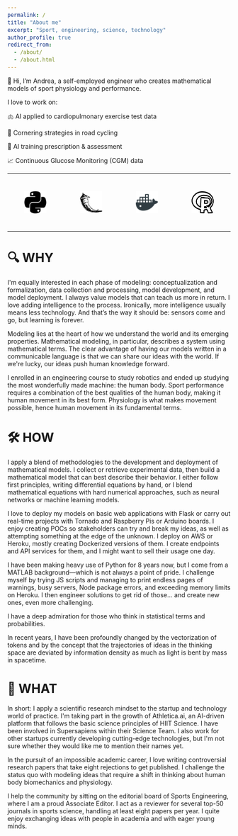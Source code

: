 ```yaml
---
permalink: /
title: "About me"
excerpt: "Sport, engineering, science, technology"
author_profile: true
redirect_from: 
  - /about/
  - /about.html
---
```


👋 Hi, I’m Andrea, a self-employed engineer who creates mathematical models of sport physiology and performance.

I love to work on:

🫁 AI applied to cardiopulmonary exercise test data  

🚴 Cornering strategies in road cycling  

🤖 AI training prescription & assessment  

📈 Continuous Glucose Monitoring (CGM) data  

---

<div style="margin: 30px 0; display: flex; justify-content: space-around; align-items: center;">
  <a href="https://www.python.org" target="_blank" class="icon-link">
    <img src="../images/python_icon.svg" alt="Python Icon">
  </a>
  <a href="https://flask.palletsprojects.com" target="_blank" class="icon-link">
    <img src="../images/flask_icon.svg" alt="Flask Icon">
  </a>
  <a href="https://www.docker.com" target="_blank" class="icon-link">
    <img src="../images/docker_icon.svg" alt="Docker Icon">
  </a>
  <a href="https://www.r-project.org" target="_blank" class="icon-link">
    <img src="../images/R_icon.svg" alt="R Icon">
  </a>
</div>

<style>
.icon-link {
  display: flex;
  justify-content: center;
  align-items: center;
  width: 70px; /* Adjust size */
  height: 70px;
  border-radius: 50%;
  transition: background-color 0.3s ease;
}

.icon-link img {
  width: 50px; /* Adjust size */
  height: 50px;
}

.icon-link:hover {
  background-color: rgba(0, 0, 0, 0.1); /* Subtle hover effect */
}
</style>

---


# 🔍 WHY

I'm equally interested in each phase of modeling: conceptualization and formalization, data collection and processing, model development, and model deployment. I always value models that can teach us more in return. I love adding intelligence to the process. Ironically, more intelligence usually means less technology. And that’s the way it should be: sensors come and go, but learning is forever.

Modeling lies at the heart of how we understand the world and its emerging properties. Mathematical modeling, in particular, describes a system using mathematical terms. The clear advantage of having our models written in a communicable language is that we can share our ideas with the world. If we're lucky, our ideas push human knowledge forward.

I enrolled in an engineering course to study robotics and ended up studying the most wonderfully made machine: the human body. Sport performance requires a combination of the best qualities of the human body, making it human movement in its best form. Physiology is what makes movement possible, hence human movement in its fundamental terms.

# 🛠️ HOW

I apply a blend of methodologies to the development and deployment of mathematical models. I collect or retrieve experimental data, then build a mathematical model that can best describe their behavior. I either follow first principles, writing differential equations by hand, or I blend mathematical equations with hard numerical approaches, such as neural networks or machine learning models.

I love to deploy my models on basic web applications with Flask or carry out real-time projects with Tornado and Raspberry Pis or Arduino boards. I enjoy creating POCs so stakeholders can try and break my ideas, as well as attempting something at the edge of the unknown. I deploy on AWS or Heroku, mostly creating Dockerized versions of them. I create endpoints and API services for them, and I might want to sell their usage one day.

I have been making heavy use of Python for 8 years now, but I come from a MATLAB background—which is not always a point of pride. I challenge myself by trying JS scripts and managing to print endless pages of warnings, busy servers, Node package errors, and exceeding memory limits on Heroku. I then engineer solutions to get rid of those... and create new ones, even more challenging.

I have a deep admiration for those who think in statistical terms and probabilities.

In recent years, I have been profoundly changed by the vectorization of tokens and by the concept that the trajectories of ideas in the thinking space are deviated by information density as much as light is bent by mass in spacetime.

# 🚀 WHAT

In short: I apply a scientific research mindset to the startup and technology world of practice.
I'm taking part in the growth of Athletica.ai, an AI-driven platform that follows the basic science principles of HIIT Science. I have been involved in Supersapiens within their Science Team. I also work for other startups currently developing cutting-edge technologies, but I'm not sure whether they would like me to mention their names yet.

In the pursuit of an impossible academic career, I love writing controversial research papers that take eight rejections to get published. I challenge the status quo with modeling ideas that require a shift in thinking about human body biomechanics and physiology.

I help the community by sitting on the editorial board of Sports Engineering, where I am a proud Associate Editor. I act as a reviewer for several top-50 journals in sports science, handling at least eight papers per year. I quite enjoy exchanging ideas with people in academia and with eager young minds. 